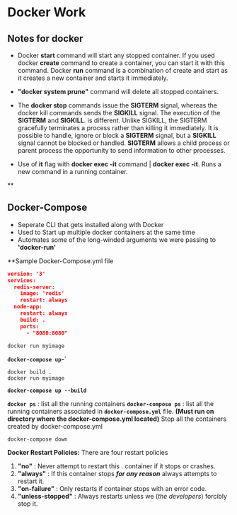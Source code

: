 # Docker Work

## Notes for docker

- Docker **start** command will start any stopped container. If you used docker **create** command to create a container, you can start it with this command. Docker **run**  command is a combination of create and start as it creates a new container and starts it immediately.

- **"docker system prune"** command will delete all stopped containers.
- The **docker stop** commands issue the **SIGTERM** signal, whereas the docker kill commands sends the **SIGKILL** signal. The execution of the **SIGTERM** and **SIGKILL**. is different. Unlike SIGKILL, the SIGTERM gracefully terminates a process rather than killing it immediately. It is possible to handle, ignore or block a **SIGTERM** signal, but a **SIGKILL** signal cannot be blocked or handled. **SIGTERM** allows a child process or parent process the opportunity to send information to other processes.
- Use of **it** flag with **docker exec -it** command | **docker exec -it**. Runs a new command in a running container.

**

## Docker-Compose

 - Seperate CLI that gets installed along with Docker
 - Used to Start up multiple docker containers at the same time
 - Automates some of the long-winded arguments we were passing to **'docker-run'**

**Sample Docker-Compose.yml file

```json
version: '3'
services: 
  redis-server:
    image: 'redis'
    restart: always
  node-app:
    restart: always
    build: .
    ports:
      - "8080:8080"
```

`docker run myimage` 

**`docker-compose up`-`**

    docker build .    
    docker run myimage 
  **`docker-compose up --build`**
  
**`docker ps`** :  list all the running containers
**`docker-compose ps`** : list all the running containers associated in **`docker-compose.yml`** file. **(Must run on directory where the docker-compose.yml located)**
Stop all the containers created by docker-compose.yml

    docker-compose down
**Docker Restart Policies:** There are four restart policies

 1. **"no"** 		: Never attempt to restart this . container if it stops or crashes.
 2. **"always"** : If this container stops ***for any reason*** always attempts to restart it.
 3. **"on-failure"**	: Only restarts if container stops with an error code.
 4. **"unless-stopped"**	: Always restarts unless we (*the developers*) forcibly stop it.

